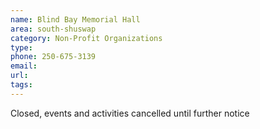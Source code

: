 ```yaml
---
name: Blind Bay Memorial Hall
area: south-shuswap
category: Non-Profit Organizations
type: 
phone: 250-675-3139
email: 
url: 
tags:
---
```


Closed, events and activities cancelled until further notice